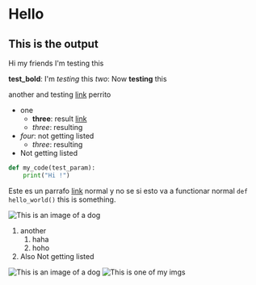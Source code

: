 # Hello
## This is the output

Hi my friends
I'm testing this

**test_bold**: I'm *testing* this
*two*: Now **testing** this

another and testing [link](https://www.tutorialspoint.com/learn_c_by_examples/program_to_print_array_in_c.htm)
perrito

- one
    - **three**: result [link](https://www.tutorialspoint.com/learn_c_by_examples/program_to_print_array_in_c.htm)
    - *three*: resulting
- *four*: not getting listed
    - *three*: resulting
- Not getting listed

```python
def my_code(test_param):
    print("Hi !")
```

Este es un parrafo [link](https://www.tutorialspoint.com/learn_c_by_examples/program_to_print_array_in_c.htm) normal
y no se si esto va a functionar normal `def hello_world()` this is something.

![This is an image of a dog](https://hips.hearstapps.com/hmg-prod/images/dog-puppy-on-garden-royalty-free-image-1586966191.jpg?crop=0.752xw:1.00xh;0.175xw,0&resize=1200:*)

1. another
    1. haha
    2. hoho
2. Also Not getting listed

![This is an image of a dog](https://hips.hearstapps.com/hmg-prod/images/dog-puppy-on-garden-royalty-free-image-1586966191.jpg?crop=0.752xw:1.00xh;0.175xw,0&resize=1200:*)
![This is one of my imgs](/home/h3cth0r/Downloads/test.png)
